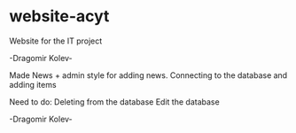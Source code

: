 website-acyt
============

Website for the IT project


-Dragomir Kolev-

Made News + admin style for adding news.
Connecting to the database and adding items

Need to do: Deleting from the database
	    Edit the database

-Dragomir Kolev-